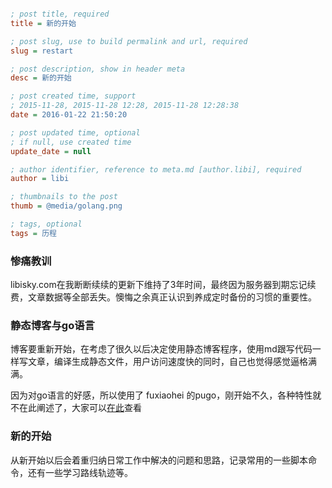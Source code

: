 ```ini

; post title, required
title = 新的开始

; post slug, use to build permalink and url, required
slug = restart

; post description, show in header meta
desc = 新的开始

; post created time, support
; 2015-11-28, 2015-11-28 12:28, 2015-11-28 12:28:38
date = 2016-01-22 21:50:20

; post updated time, optional
; if null, use created time
update_date = null

; author identifier, reference to meta.md [author.libi], required
author = libi

; thumbnails to the post
thumb = @media/golang.png

; tags, optional
tags = 历程
```

### 惨痛教训

libisky.com在我断断续续的更新下维持了3年时间，最终因为服务器到期忘记续费，文章数据等全部丢失。懊悔之余真正认识到养成定时备份的习惯的重要性。

### 静态博客与go语言

博客要重新开始，在考虑了很久以后决定使用静态博客程序，使用md跟写代码一样写文章，编译生成静态文件，用户访问速度快的同时，自己也觉得感觉逼格满满。

因为对go语言的好感，所以使用了 fuxiaohei 的pugo，刚开始不久，各种特性就不在此阐述了，大家可以[在此](https://github.com/go-xiaohei/pugo)查看

### 新的开始

从新开始以后会着重归纳日常工作中解决的问题和思路，记录常用的一些脚本命令，还有一些学习路线轨迹等。